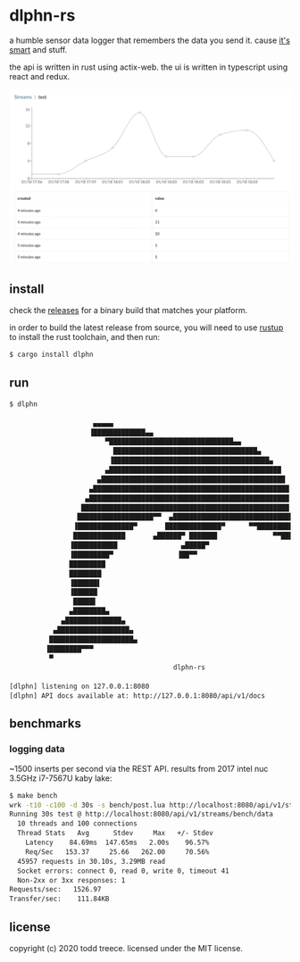 # dlphn-rs

a humble sensor data logger that remembers the data you send it. cause [it's smart][dolphin] and stuff.

the api is written in rust using actix-web. the ui is written in typescript using react and redux.

![ui](docs/new_column.gif)

## install

check the [releases] for a binary build that matches your platform.

in order to build the latest release from source, you will need to use [rustup] to install the rust toolchain, and then run:

```sh
$ cargo install dlphn
```

## run

```sh
$ dlphn

                     ▄▄▄▄▄
                    ▐█████████████▄▄
                        ▀███████████████████████████████▄▄
                          ████████████████████████████████████▄
                         ▐███████████████████████████████████████▄
                        ▄███████████████████████████████████████████
                      ▄██████████████████████████████████████████████
                    ▄█████████████████████████████████████████████████
                   ▄██████████████████████████████████████████████████
                  ████████████████████████████████████████████████████
                 ███████████████████▀▀  ▄██████████████████████████████▄
                ▐██████████████▀       ██████████████▀      ▀▀████████████
                █████████████       ▄██████▀ ███████              ▀▀███████
               ▐███████████                ▄█████▀
               ▐█████████▀                ▐██▀▀
               █████████
               ████████
               ▐██████▌
               ▐██████
                █████▌
               ▄████████▄
             ▄██████████████▄
           ▄██████████████████▄
          █████████████████████▄
         ▐████████▀▀▀
          ▀
                                         dlphn-rs

[dlphn] listening on 127.0.0.1:8080
[dlphn] API docs available at: http://127.0.0.1:8080/api/v1/docs
```

[dolphin]: https://www.nationalgeographic.com/news/2013/8/130806-dolphins-memories-animals-science-longest/
[rustup]: https://rustup.rs/
[releases]: https://github.com/toddtreece/dlphn-rs/releases

## benchmarks

### logging data

~1500 inserts per second via the REST API. results from 2017 intel nuc 3.5GHz i7-7567U kaby lake:

```sh
$ make bench
wrk -t10 -c100 -d 30s -s bench/post.lua http://localhost:8080/api/v1/streams/bench/data
Running 30s test @ http://localhost:8080/api/v1/streams/bench/data
  10 threads and 100 connections
  Thread Stats   Avg      Stdev     Max   +/- Stdev
    Latency    84.69ms  147.65ms   2.00s    96.57%
    Req/Sec   153.37     25.66   262.00     70.56%
  45957 requests in 30.10s, 3.29MB read
  Socket errors: connect 0, read 0, write 0, timeout 41
  Non-2xx or 3xx responses: 1
Requests/sec:   1526.97
Transfer/sec:    111.84KB
```

## license

copyright (c) 2020 todd treece. licensed under the MIT license.
